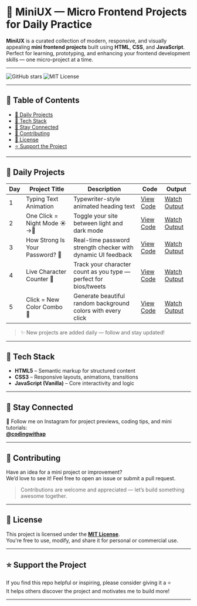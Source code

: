 # 🌟 MiniUX — Micro Frontend Projects for Daily Practice

**MiniUX** is a curated collection of modern, responsive, and visually appealing **mini frontend projects** built using **HTML**, **CSS**, and **JavaScript**.  
Perfect for learning, prototyping, and enhancing your frontend development skills — one micro-project at a time.

---

![GitHub stars](https://img.shields.io/github/stars/aman-ap-official/MiniUX?style=social)
![MIT License](https://img.shields.io/github/license/aman-ap-official/MiniUX)

---

## 📖 Table of Contents
- [📅 Daily Projects](#-daily-projects)
- [🧰 Tech Stack](#-tech-stack)
- [📱 Stay Connected](#-stay-connected)
- [🤝 Contributing](#-contributing)
- [📄 License](#-license)
- [⭐ Support the Project](#-support-the-project)

---

## 📅 Daily Projects

| Day | Project Title                      | Description                                                      | Code                                                                                   | Output                                                                 |
|-----|------------------------------------|------------------------------------------------------------------|----------------------------------------------------------------------------------------|------------------------------------------------------------------------|
| 1   | Typing Text Animation              | Typewriter-style animated heading text                           | [View Code](https://github.com/aman-ap-official/MiniUX/blob/main/Day%201/Day%201.html) | [Watch Output](https://www.instagram.com/reel/DMTDn8jyw7E/)            |
| 2   | One Click = Night Mode ☀️→🌙        | Toggle your site between light and dark mode                     | [View Code](https://github.com/aman-ap-official/MiniUX/blob/main/Day%202/Day%202.html) | [Watch Output](https://www.instagram.com/reel/DMVROq6y4Zl/)            |
| 3   | How Strong Is Your Password? 🔐    | Real-time password strength checker with dynamic UI feedback     | [View Code](https://github.com/aman-ap-official/MiniUX/blob/main/Day%203/Day%203.html) | [Watch Output](https://www.instagram.com/reel/DMX3m9ryNN6/)            |
| 4   | Live Character Counter 💬          | Track your character count as you type — perfect for bios/tweets | [View Code](https://github.com/aman-ap-official/MiniUX/blob/main/Day%204/Day%204.html) | [Watch Output](https://www.instagram.com/reel/DMaSmRPy7sq/)            |
| 5   | Click = New Color Combo 🎨         | Generate beautiful random background colors with every click     | [View Code](https://github.com/aman-ap-official/MiniUX/blob/main/Day%205/Day%205.html) | [Watch Output](https://www.instagram.com/reel/DMc74xZSam7/)            |

> ✨ New projects are added daily — follow and stay updated!

---

## 🧰 Tech Stack

- **HTML5** – Semantic markup for structured content  
- **CSS3** – Responsive layouts, animations, transitions  
- **JavaScript (Vanilla)** – Core interactivity and logic  

---

## 📱 Stay Connected

📸 Follow me on Instagram for project previews, coding tips, and mini tutorials:  
**[@codingwithap](https://instagram.com/codingwithap)**

---

## 🤝 Contributing

Have an idea for a mini project or improvement?  
We’d love to see it! Feel free to open an issue or submit a pull request.

> Contributions are welcome and appreciated — let’s build something awesome together.

---

## 📄 License

This project is licensed under the **[MIT License](LICENSE)**.  
You're free to use, modify, and share it for personal or commercial use.

---

## ⭐ Support the Project

If you find this repo helpful or inspiring, please consider giving it a ⭐  
It helps others discover the project and motivates me to build more!

---
